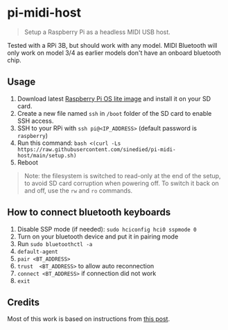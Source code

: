 # pi-midi-host

> Setup a Raspberry Pi as a headless MIDI USB host.

Tested with a RPi 3B, but should work with any model. MIDI Bluetooth will only work on model 3/4 as earlier models don't have an onboard bluetooth chip.

## Usage

1. Download latest [Raspberry Pi OS lite image](https://downloads.raspberrypi.org/raspios_lite_armhf/images/) and install it on your SD card.
1. Create a new file named `ssh` in `/boot` folder of the SD card to enable SSH access.
1. SSH to your RPi with `ssh pi@<IP_ADDRESS>` (default password is `raspberry`)
1. Run this command: `bash <(curl -Ls https://raw.githubusercontent.com/sinedied/pi-midi-host/main/setup.sh)`
1. Reboot

> Note: the filesystem is switched to read-only at the end of the setup, to avoid SD card corruption when powering off. To switch it back on and off, use the `rw` and `ro` commands.

## How to connect bluetooth keyboards

1. Disable SSP mode (if needed): `sudo hciconfig hci0 sspmode 0`
1. Turn on your bluetooth device and put it in pairing mode
1. Run `sudo bluetoothctl -a`
1. `default-agent`
1. `pair <BT_ADDRESS>`
1. `trust  <BT_ADDRESS>` to allow auto reconnection
1. `connect <BT_ADDRESS>` if connection did not work
1. `exit`

## Credits

Most of this work is based on instructions from [this post](https://neuma.studio/rpi-midi-complete.html).
